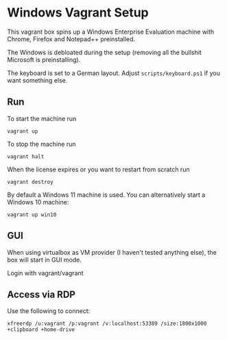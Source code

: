 # Windows Vagrant Setup

This vagrant box spins up a Windows Enterprise Evaluation machine with Chrome, Firefox and Notepad++ preinstalled.

The Windows is debloated during the setup (removing all the bullshit Microsoft is preinstalling).

The keyboard is set to a German layout. Adjust `scripts/keyboard.ps1` if you want something else.


## Run

To start the machine run

    vagrant up

To stop the machine run

    vagrant halt

When the license expires or you want to restart from scratch run

    vagrant destroy

By default a Windows 11 machine is used. You can alternatively start a Windows 10 machine:

    vagrant up win10


## GUI

When using virtualbox as VM provider (I haven't tested anything else), the box will start in GUI mode.

Login with vagrant/vagrant

## Access via RDP

Use the following to connect:

    xfreerdp /u:vagrant /p:vagrant /v:localhost:53389 /size:1800x1000 +clipboard +home-drive
